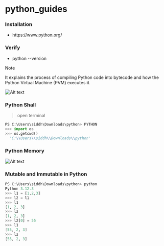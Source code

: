 # python_guides

### Installation
- https://www.python.org/
### Verify
- python --version

> [!NOTE]
> It explains the process of compiling Python code into bytecode and how the Python Virtual Machine (PVM) executes it.

![Alt text](https://res.cloudinary.com/dnknslaku/image/upload/v1737625833/1_c70hbo.png)

### Python Shall
> open terminal
```python
PS C:\Users\siddh\Downloads\python> PYTHON
>>> import os
>>> os.getcwd()
  'C:\\Users\\siddh\\Downloads\\python'
```
### Python Memory
![Alt text](https://res.cloudinary.com/dnknslaku/image/upload/w_500/v1737627260/Screenshot_105_ectjl7.png)

### Mutable and Immutable in Python
```python
PS C:\Users\siddh\Downloads\python> python
Python 3.12.3
>>> l1 = [1,2,3]
>>> l2 = l1
>>> l1
[1, 2, 3]
>>> l2
[1, 2, 3]
>>> l2[0] = 55
>>> l1
[55, 2, 3]
>>> l2
[55, 2, 3]
```

